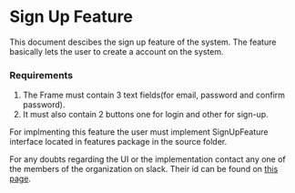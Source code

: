 # Sign Up Feature

This document descibes the sign up feature of the system.
The feature basically lets the user to create a account on the system.

### Requirements 
1. The Frame must contain 3 text fields(for email, password and confirm password).
2. It must also contain 2 buttons one for login and other for sign-up.

For implmenting this feature the user must implement SignUpFeature interface located in features package in the source folder.

For any doubts regarding the UI or the implementation contact any one of the members of the organization on slack.
Their id can be found on [this page](../MEMBERS.md).